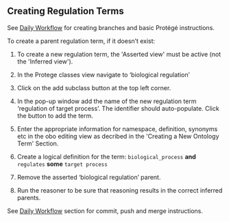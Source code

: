 ## Creating Regulation Terms

See [Daily Workflow](http://go-ontology.readthedocs.io/en/latest/Installgit.html#daily-workflow-updating-with-git-pull) for creating branches and basic Protégé instructions. 

To create a parent regulation term, if it doesn’t exist:


1. To create a new regulation term, the 'Asserted view' must be active (not the 'Inferred view'). 

2. In the Protege classes view navigate to ‘biological regulation’
   
3. Click on the add subclass button at the top left corner.
   
4. In the pop-up window add the name of the new regulation term ‘regulation of target process’. The identifier should auto-populate. Click the button to add the term.
   
5. Enter the appropriate information for namespace, definition, synonyms etc in the obo editing view as decribed in the 'Creating a New Ontology Term' Section.
   
6. Create a logical definition for the term: ```biological_process``` __and__ ```regulates``` __some__ ```target process```
   
7. Remove the asserted ‘biological regulation’ parent.
   
8. Run the reasoner to be sure that reasoning results in the correct inferred parents.

See [Daily Workflow](http://go-ontology.readthedocs.io/en/latest/Installgit.html#daily-workflow-committing-pushing-and-merging-your-changes-to-the-repository) section for commit, push and merge instructions. 

